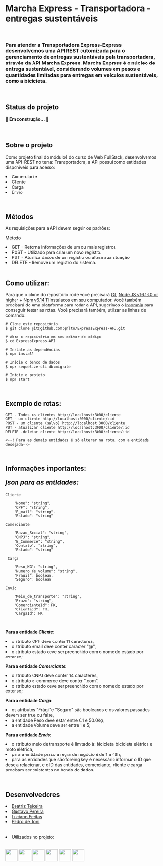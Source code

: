 <h1> Marcha Express - Transportadora - entregas sustentáveis</h1>
<br>

<h3> Para atender a Transportadora Express-Express desenvolvemos uma API REST cutomizada para o gerenciamento de entregas sustentáveis pela transportadora, através da API Marcha Express.
Marcha Express é o núcleo de entrega sustentável, considerando volumes em pesos e quantidades limitadas para entregas em veículos sustentáveis, como a bicicleta. 
</h3>
<br>

<h2> Status do projeto</h2>
<h4> 
	🚧  Em construção...  🚧
</h4>
<br>

<h2>Sobre o projeto</h2>
<p> Como projeto final do módulo4 do curso de Web FullStack, desenvolvemos uma API-REST no tema: Transportadora, a API possui como entidades disponíveis para acesso:</p>
<li>Comerciante
<li>Cliente
<li>Carga
<li>Envio
<p> 
<br>

<h2>Métodos</h2>

<p>As requisições para a API devem seguir os padrões:</p>
<p>Método</p>
<li>GET - Retorna informações de um ou mais registros.
<li>POST - Utilizado para criar um novo registro.
<li>PUT - Atualiza dados de um registro ou altera sua situação.
<li>DELETE - Remove um registro do sistema.
<br><br>

<h2>Como utilizar:</h2>

<p> Para que o clone do repositório rode você precisará <a href="https://git-scm.com/ target="_blank">Git</a>, <a href="https://nodejs.org/en/" target="_blank">Node.JS v16.16.0 or higher</a> + <a href="https://docs.npmjs.com/cli/v8/commands/npm-install" target="_blank">Npm v6.14.11</a>
instalados em seu computador. Você também precisará de uma plataforma para rodar a API, sugerimos o <a href="https://insomnia.rest/download"target="_blank">Insomnia</a> para conseguir testar as rotas. 
Você precisará também, utilizar as linhas de comando:</p>

```
# Clone este repositório
$ git clone git@github.com:gnlto/ExpressExpress-API.git

# Abra o repositório em seu editor de código
$ cd ExpressExpress-API

# Instale as dependências
$ npm install

# Inicie o banco de dados
$ npx sequelize-cli db:migrate

# Inicie o projeto
$ npm start

```
<br>	
<h2>Exemplo de rotas:</h2>


	GET - Todos os clientes http://localhost:3000/cliente
	GET - um cliente http://localhost:3000/cliente/:id
	POST - um cliente (salvo) http://localhost:3000/cliente
	PUT - atualizar cliente http://localhost:3000/cliente/:id
	DELETE -deletar cliente http://localhost:3000/cliente/:id
	
	<--! Para as demais entidades é só alterar na rota, com a entidade desejada-->
<br>

<h2>Informações importantes:
<p><i>json para as entidades:</i></p>
</h2>

```
Cliente 

    "Nome": "string",
    "CPF": "string",
    "E_mail": "string",
    "Estado": "string"

Comerciante

    "Razao_Social": "string",
    "CNPJ": "string",
    "E_Commerce": "string",
    "Contato": "string",
    "Estado": "string"

 Carga

    "Peso_KG": "string",
    "Numero_de_volume": "string",
    "Fragil": boolean,
    "Seguro": boolean

Envio

    "Meio_de_transporte": "string",
    "Prazo": "string",
    "ComercianteId": FK,
    "ClienteId": FK,
    "CargaId": FK
```
</h2>
<br>
<p><b>Para a entidade <i>Cliente</i></b>:
<li>o atributo CPF deve conter 11 caracteres, 
<li>o atributo email deve conter caracter "@",
<li>o atributo estado deve ser preenchido com o nome do estado por extenso;
</p>
<p><b>Para a entidade <i>Comerciante</i></b>:
<li>o atributo CNPJ deve conter 14 caracteres,
<li>o atributo e-commerce deve conter ".com",
<li>o atributo estado deve ser preenchido com o nome do estado por extenso;
</p>
<p><b>Para a entidade <i>Carga</i></b>:
<li>os atributos "Frágil"e "Seguro" são booleanos e os valores passados devem ser true ou false, 
<li>a entidade Peso deve estar entre 0.1 e 50.0Kg,
<li>a entidade Volume deve ser entre 1 e 5;
</p>
<p><b>Para a entidade <i>Envio</i></b>:
<li>o atributo meio de transporte é limitado à: bicicleta, bicicleta elétrica e moto elétrica,
<li>para a entidade prazo a regra de negócio é de 1 a 48h, 
<li>para as entidades que são foreing key é necessário informar o ID que deseja relacionar, e o ID das entidades, comerciante, cliente e carga precisam ser existentes no bando de dados.
</p>
<br>
	
<h2>Desenvolvedores</h2>

<li><a href="https://github.com/biateisi">Beatriz Teixeira</i>
<li><a href="https://github.com/gnlto">Gustavo Pereira</i>
<li><a href="https://github.com/LucianoFreitas16">Luciano Freitas</i>
<li><a href="https://github.com/pedrotoni">Pedro de Toni</a></li>
<br><br>


<li> Utilizados no projeto:</li><br>

<p>
<img src="https://cdn.jsdelivr.net/gh/devicons/devicon/icons/nodejs/nodejs-original.svg" width="40" height="40" />
<img src="https://cdn.jsdelivr.net/gh/devicons/devicon/icons/npm/npm-original-wordmark.svg" width="40" height="40" />
<img src="https://cdn.jsdelivr.net/gh/devicons/devicon/icons/javascript/javascript-plain.svg" width="40" height="40"/>
<img src="https://cdn.jsdelivr.net/gh/devicons/devicon/icons/sequelize/sequelize-original.svg" width="40" height="40" />
<img src="https://cdn.jsdelivr.net/gh/devicons/devicon/icons/vscode/vscode-original.svg" width="40" height="40"/>
<img src="https://cdn.jsdelivr.net/gh/devicons/devicon/icons/sqlite/sqlite-original.svg" width="40" height="40"/>
</p>